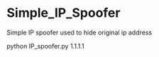# Simple_IP_Spoofer
Simple IP spoofer used to hide original ip address


python IP_spoofer.py 1.1.1.1
